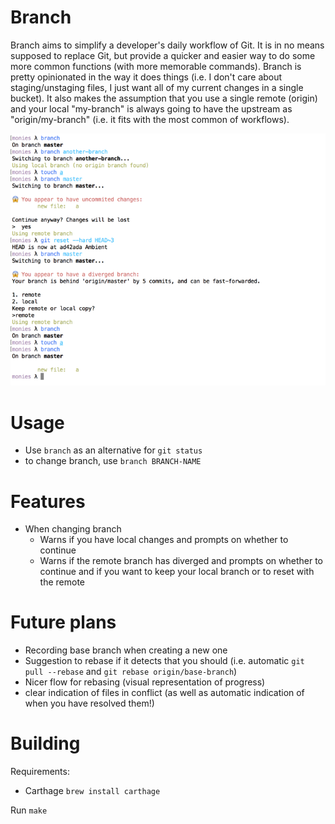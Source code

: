 Branch
======

Branch aims to simplify a developer's daily workflow of Git. It is in no means supposed to replace Git, but provide a quicker and easier way to do some more common functions (with more memorable commands). Branch is pretty opinionated in the way it does things (i.e. I don't care about staging/unstaging files, I just want all of my current changes in a single bucket). It also makes the assumption that you use a single remote (origin) and your local "my-branch" is always going to have the upstream as "origin/my-branch" (i.e. it fits with the most common of workflows).

![Screenshot](https://raw.githubusercontent.com/Dan2552/branch/master/screenshot.png "Screenshot")

Usage
=====

- Use `branch` as an alternative for `git status`
- to change branch, use `branch BRANCH-NAME`

Features
========

- When changing branch
  - Warns if you have local changes and prompts on whether to continue
  - Warns if the remote branch has diverged and prompts on whether to continue and if you want to keep your local branch or to reset with the remote

Future plans
============

- Recording base branch when creating a new one
- Suggestion to rebase if it detects that you should (i.e. automatic `git pull --rebase` and `git rebase origin/base-branch`)
- Nicer flow for rebasing (visual representation of progress)
- clear indication of files in conflict (as well as automatic indication of when you have resolved them!)

Building
========

Requirements:
- Carthage `brew install carthage`

Run `make`

